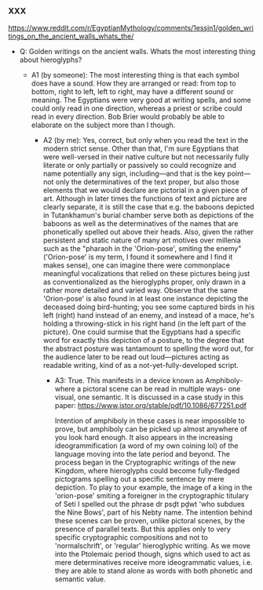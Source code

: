 


### XXX


https://www.reddit.com/r/EgyptianMythology/comments/1essjn1/golden_writings_on_the_ancient_walls_whats_the/


* Q: Golden writings on the ancient walls. Whats the most interesting thing about hieroglyphs?

  * A1 (by someone): The most interesting thing is that each symbol does have a sound. How they are arranged
    or read: from top to bottom, right to left, left to right, may have a different sound or meaning. The
    Egyptians were very good at writing spells, and some could only read in one direction, whereas a priest or
    scribe could read in every direction. Bob Brier would probably be able to elaborate on the subject more
    than I though.

    * A2 (by me): Yes, correct, but only when you read the text in the modern strict sense. Other than that, I'm
      sure Egyptians that were well-versed in their native culture but not necessarily fully literate or only
      partially or passively so could recognize and name potentially any sign, including—and that is the key
      point—not only the determinatives of the text proper, but also those elements that we would declare are
      pictorial in a given piece of art. Although in later times the functions of text and picture are clearly
      separate, it is still the case that e.g. the baboons depicted in Tutankhamun's burial chamber serve both
      as depictions of the baboons as well as the determinatives of the names that are phonetically spelled out
      above their heads. Also, given the rather persistent and static nature of many art motives over millenia
      such as the "pharaoh in the 'Orion-pose', smiting the enemy" ('Orion-pose' is my term, I found it
      somewhere and I find it makes sense), one can imagine there were commonplace meaningful vocalizations that
      relied on these pictures being just as conventionalized as the hieroglyphs proper, only drawn in a rather
      more detailed and varied way. Observe that the same 'Orion-pose' is also found in at least one instance
      depicting the deceased doing bird-hunting; you see some captured birds in his left (right) hand instead of
      an enemy, and instead of a mace, he's holding a throwing-stick in his right hand (in the left part of the
      picture). One could surmise that the Egyptians had a specific word for exactly this depiction of a
      posture, to the degree that the abstract posture was tantamount to spelling the word out, for the audience
      later to be read out loud—pictures acting as readable writing, kind of as a not-yet-fully-developed
      script.

      * A3: True. This manifests in a device known as Amphiboly- where a pictoral scene can be read in
        multiple ways- one visual, one semantic. It is discussed in a case study in this paper:
        https://www.jstor.org/stable/pdf/10.1086/677251.pdf

        Intention of amphiboly in these cases is near impossible to prove, but amphiboly can be picked up
        almost anywhere of you look hard enough. It also appears in the increasing ideogrammification (a
        word of my own coining lol) of the language moving into the late period and beyond. The process
        began in the Cryptographic writings of the new Kingdom, where hieroglyphs could become fully-fledged
        pictograms spelling out a specific sentence by mere depiction. To play to your example, the image of
        a king in the 'orion-pose' smiting a foreigner in the cryptographic titulary of Seti I spelled out
        the phrase dr psḏt pḏwt 'who subdues the Nine Bows', part of his Nebty name. The intention behind
        these scenes can be proven, unlike pictoral scenes, by the presence of parallel texts. But this
        applies only to very specific cryptographic compositions and not to 'normalschrift', or 'regular'
        hieroglyphic writing. As we move into the Ptolemaic period though, signs which used to act as mere
        determinatives receive more ideogrammatic values, i.e. they are able to stand alone as words with
        both phonetic and semantic value.

